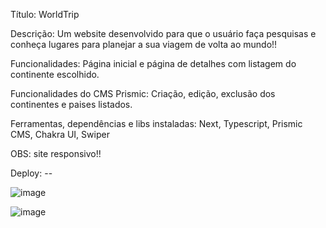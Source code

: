 Título: WorldTrip

Descrição: Um website desenvolvido para que o usuário faça pesquisas e conheça lugares para planejar a sua viagem de volta ao mundo!! 

Funcionalidades: Página inicial e página de detalhes com listagem do continente escolhido. 

Funcionalidades do CMS Prismic: Criação, edição, exclusão dos continentes e paises listados.

Ferramentas, dependências e libs instaladas: Next, Typescript, Prismic CMS, Chakra UI, Swiper

OBS: site responsivo!! 

Deploy: --

![image](https://user-images.githubusercontent.com/85243403/154386322-48467707-f34d-41db-aabf-3efdf2691418.png)

![image](https://user-images.githubusercontent.com/85243403/154386352-bfd99603-704b-4acb-adcc-fce9404e1002.png)



